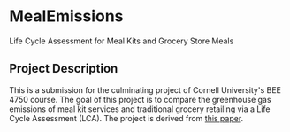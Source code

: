 # MealEmissions
Life Cycle Assessment for Meal Kits and Grocery Store Meals

## Project Description
This is a submission for the culminating project of Cornell University's BEE 4750 course. The goal of this project is to compare the greenhouse gas emissions of meal kit services and traditional grocery retailing via a Life Cycle Assessment (LCA). The project is derived from [this paper](https://canvas.cornell.edu/courses/16656/files/2683323/download?wrap=1).
